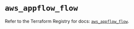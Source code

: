 # `aws_appflow_flow`

Refer to the Terraform Registry for docs: [`aws_appflow_flow`](https://registry.terraform.io/providers/hashicorp/aws/6.7.0/docs/resources/appflow_flow).
